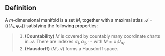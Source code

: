 ## Definition

A $m$-dimensional manifold is a set $M$, together with a maximal atlas $\mathscr{A}=\{(U_\alpha,\varphi_\alpha)\}$ satisfying the following properties:

> 1. **(Countability)** $M$ is covered by countably many coordinate charts in $\mathscr{A}$. There are indexes $\alpha_1,\alpha_2,\cdots$ with $M=\cup_iU_{\alpha_i}$.
> 2. **(Hausdorff)** $(M,\mathscr{A})$ forms a Hausdorff space.

